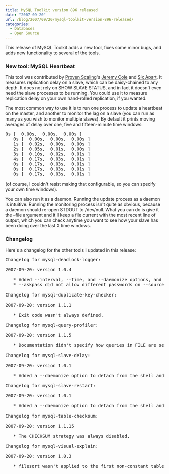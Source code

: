 ```yaml
---
title: MySQL Toolkit version 896 released
date: "2007-09-20"
url: /blog/2007/09/20/mysql-toolkit-version-896-released/
categories:
  - Databases
  - Open Source
---
```


This release of MySQL Toolkit adds a new tool, fixes some minor bugs, and adds new functionality to several of the tools.

### New tool: MySQL Heartbeat

This tool was contributed by [Proven Scaling](http://provenscaling.com/)'s [Jeremy Cole](http://jcole.us/) and [Six Apart](http://www.sixapart.com/). It measures replication delay on a slave, which can be daisy-chained to any depth. It does not rely on SHOW SLAVE STATUS, and in fact it doesn't even need the slave processes to be running. You could use it to measure replication delay on your own hand-rolled replication, if you wanted.

The most common way to use it is to run one process to update a heartbeat on the master, and another to monitor the lag on a slave (you can run as many as you wish to monitor multiple slaves). By default it prints moving averages of delay over one, five and fifteen-minute time windows:

<pre>0s [  0.00s,  0.00s,  0.00s ]
   0s [  0.00s,  0.00s,  0.00s ]
   1s [  0.02s,  0.00s,  0.00s ]
   2s [  0.05s,  0.01s,  0.00s ]
   3s [  0.10s,  0.02s,  0.01s ]
   4s [  0.17s,  0.03s,  0.01s ]
   0s [  0.17s,  0.03s,  0.01s ]
   0s [  0.17s,  0.03s,  0.01s ]
   0s [  0.17s,  0.03s,  0.01s ]</pre>

(of course, I couldn't resist making that configurable, so you can specify your own time windows).

You can also run it as a daemon. Running the update process as a daemon is intuitive. Running the monitoring process isn't quite as obvious, because a daemon should re-open STDOUT to /dev/null. What you can do is give it the &#8211;file argument and it'll keep a file current with the most recent line of output, which you can check anytime you want to see how your slave has been doing over the last X time windows.

### Changelog

Here's a changelog for the other tools I updated in this release:

<pre>Changelog for mysql-deadlock-logger:

2007-09-20: version 1.0.4

   * Added --interval, --time, and --daemonize options, and signal handling.
   * --askpass did not allow different passwords on --source and --dest.

Changelog for mysql-duplicate-key-checker:

2007-09-20: version 1.1.1

   * Exit code wasn't always defined.

Changelog for mysql-query-profiler:

2007-09-20: version 1.1.5

   * Documentation didn't specify how queries in FILE are separated.

Changelog for mysql-slave-delay:

2007-09-20: version 1.0.1

   * Added a --daemonize option to detach from the shell and run in the background.

Changelog for mysql-slave-restart:

2007-09-20: version 1.0.1

   * Added a --daemonize option to detach from the shell and run in the background.

Changelog for mysql-table-checksum:

2007-09-20: version 1.1.15

   * The CHECKSUM strategy was always disabled.

Changelog for mysql-visual-explain:

2007-09-20: version 1.0.3

   * filesort wasn't applied to the first non-constant table.</pre>


